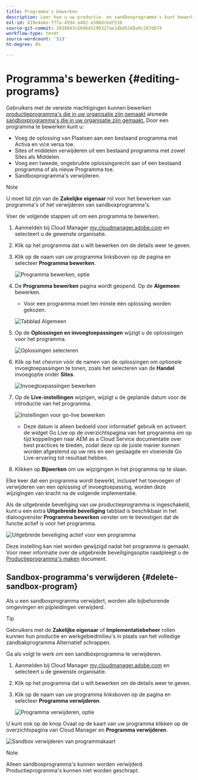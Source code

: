 ```yaml
---
title: Programma's bewerken
description: Leer hoe u uw productie- en sandboxprogramma's kunt bewerken om de opties aan te passen nadat u deze hebt gemaakt.
exl-id: 819e4a6e-f77a-4594-a402-a300dcbdf510
source-git-commit: 2638843c5646d3190327ae1dbd5348a9c207d674
workflow-type: tm+mt
source-wordcount: '513'
ht-degree: 0%

---
```


# Programma&#39;s bewerken {#editing-programs}

Gebruikers met de vereiste machtigingen kunnen bewerken [productieprogramma&#39;s die in uw organisatie zijn gemaakt](creating-production-programs.md) alsmede [sandboxprogramma&#39;s die in uw organisatie zijn gemaakt.](creating-sandbox-programs.md) Door een programma te bewerken kunt u:

* Voeg de oplossing van Plaatsen aan een bestaand programma met Activa en vice versa toe.
* Sites of middelen verwijderen uit een bestaand programma met zowel Sites als Middelen.
* Voeg een tweede, ongebruikte oplossingsrecht aan of een bestaand programma of als nieuw Programma toe.
* Sandboxprogramma&#39;s verwijderen.

>[!NOTE]
>
>U moet lid zijn van de **Zakelijke eigenaar** rol voor het bewerken van programma&#39;s of het verwijderen van sandboxprogramma&#39;s.

Voer de volgende stappen uit om een programma te bewerken.

1. Aanmelden bij Cloud Manager [my.cloudmanager.adobe.com](https://my.cloudmanager.adobe.com/) en selecteert u de gewenste organisatie.

1. Klik op het programma dat u wilt bewerken om de details weer te geven.

1. Klik op de naam van uw programma linksboven op de pagina en selecteer **Programma bewerken**.

   ![Programma bewerken, optie](assets/edit-program-overview.png)

1. De **Programma bewerken** pagina wordt geopend. Op de **Algemeen** bewerken.

   * Voor een programma moet ten minste één oplossing worden gekozen.

   ![Tabblad Algemeen](assets/edit-program-prod1.png)

1. Op de **Oplossingen en invoegtoepassingen** wijzigt u de oplossingen voor het programma.

   ![Oplossingen selecteren](assets/edit-prg.png)

1. Klik op het chevron vóór de namen van de oplossingen om optionele invoegtoepassingen te tonen, zoals het selecteren van de **Handel** invoegoptie onder **Sites**.

   ![Invoegtoepassingen bewerken](assets/edit-program-add-on.png)

1. Op de **Live-instellingen** wijzigen, wijzigt u de geplande datum voor de introductie van het programma.

   ![Instellingen voor go-live bewerken](assets/edit-program-go-live.png)

   * Deze datum is alleen bedoeld voor informatief gebruik en activeert de widget Go Live op de overzichtspagina van het programma om op tijd koppelingen naar AEM as a Cloud Service documentatie over best practices te bieden, zodat deze op de juiste manier kunnen worden afgestemd op uw reis en een geslaagde en vloeiende Go Live-ervaring tot resultaat hebben.

1. Klikken op **Bijwerken** om uw wijzigingen in het programma op te slaan.

Elke keer dat een programma wordt bewerkt, inclusief het toevoegen of verwijderen van een oplossing of invoegtoepassing, worden deze wijzigingen van kracht na de volgende implementatie.

Als de uitgebreide beveiliging van uw productieprogramma is ingeschakeld, kunt u een extra **Uitgebreide beveiliging** tabblad is beschikbaar in het dialoogvenster **Programma bewerken** venster om te bevestigen dat de functie actief is voor het programma.

![Uitgebreide beveiliging actief voor een programma](assets/edit-program-enhanced.png)

Deze instelling kan niet worden gewijzigd nadat het programma is gemaakt. Voor meer informatie over de uitgebreide beveiligingsoptie raadpleegt u de [Productieprogramma&#39;s maken](creating-production-programs.md) document.

## Sandbox-programma&#39;s verwijderen {#delete-sandbox-program}

Als u een sandboxprogramma verwijdert, worden alle bijbehorende omgevingen en pijpleidingen verwijderd.

>[!TIP]
>
>Gebruikers met de **Zakelijke eigenaar** of **Implementatiebeheer** rollen kunnen hun productie en werkgebiedmilieu&#39;s in plaats van het volledige zandbakprogramma Alternatief schrappen.

Ga als volgt te werk om een sandboxprogramma te verwijderen.

1. Aanmelden bij Cloud Manager [my.cloudmanager.adobe.com](https://my.cloudmanager.adobe.com/) en selecteert u de gewenste organisatie.

1. Klik op het programma dat u wilt bewerken om de details weer te geven.

1. Klik op de naam van uw programma linksboven op de pagina en selecteer **Programma verwijderen**.

   ![Programma verwijderen, optie](assets/delete-sandbox1.png)

U kunt ook op de knop Ovaal op de kaart van uw programma klikken op de overzichtspagina van Cloud Manager en **Programma verwijderen**.

![Sandbox verwijderen van programmakaart](assets/delete-sandbox2.png)

>[!NOTE]
>
>Alleen sandboxprogramma&#39;s kunnen worden verwijderd. Productieprogramma&#39;s kunnen niet worden geschrapt.
